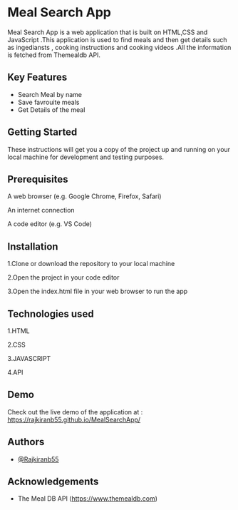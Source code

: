 
# Meal Search App

Meal Search App is a web application that is built on HTML,CSS and JavaScript .This application is used to find meals and then  get details such as ingediansts , cooking instructions and cooking videos .All the information is fetched from Themealdb API.






## Key Features

- Search Meal by name
- Save favrouite meals 
- Get Details of the meal





## Getting Started

These instructions will get you a copy of the project up and running on your local machine for development and testing purposes.




## Prerequisites

A web browser (e.g. Google Chrome, Firefox, Safari)

An internet connection

A code editor (e.g. VS Code)


## Installation

1.Clone or download the repository to your local machine

2.Open the project in your code editor

3.Open the index.html file in your web browser to run the app


    
## Technologies used

1.HTML

2.CSS

3.JAVASCRIPT

4.API




## Demo

Check out the live demo of the application at : https://rajkiranb55.github.io/MealSearchApp/


## Authors

- [@Rajkiranb55](https://github.com/Rajkiranb55)


## Acknowledgements

 - The Meal DB API (https://www.themealdb.com)


